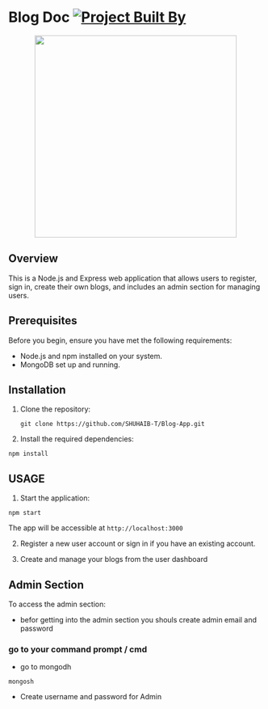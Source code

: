 # Blog Doc [![Project Built By](https://img.shields.io/badge/Project%20Built%20by-%20shuhaib_t_u-brightgreen.svg)](https://shuhaib-t.github.io/)
<p align="center">
  <img height="400" width="auto" src="https://user-images.githubusercontent.com/46085301/196043714-8ac5ad0d-1286-4ab6-aa6b-c1e4cdccf3d0.png">
</p>

## Overview

This is a Node.js and Express web application that allows users to register, sign in, create their own blogs, and includes an admin section for managing users.

## Prerequisites

Before you begin, ensure you have met the following requirements:

- Node.js and npm installed on your system.
- MongoDB set up and running.

## Installation

1. Clone the repository:

   ```
   git clone https://github.com/SHUHAIB-T/Blog-App.git
2. Install the required dependencies:

```
npm install
```
## USAGE
1. Start the application:

```
npm start
```
The app will be accessible at `http://localhost:3000`

2. Register a new user account or sign in if you have an existing account.

3. Create and manage your blogs from the user dashboard

## Admin Section
To access the admin section:
- befor getting into the admin section you shouls create admin email and password
### go to your command prompt / cmd
- go to mongodh
 
```
mongosh
```
- Create username and password for Admin
```










